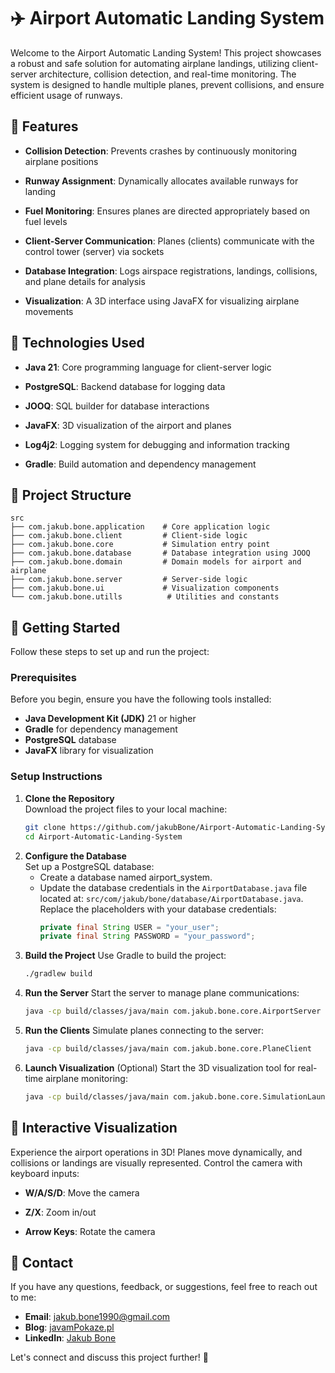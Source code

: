 # ✈️ Airport Automatic Landing System

Welcome to the Airport Automatic Landing System! This project showcases a robust and safe solution for automating airplane landings, 
utilizing client-server architecture, collision detection, and real-time monitoring. The system is designed to handle multiple planes, 
prevent collisions, and ensure efficient usage of runways.


## 🎯 Features

- **Collision Detection**: Prevents crashes by continuously monitoring airplane positions

- **Runway Assignment**: Dynamically allocates available runways for landing

- **Fuel Monitoring**: Ensures planes are directed appropriately based on fuel levels

- **Client-Server Communication**: Planes (clients) communicate with the control tower (server) via sockets

- **Database Integration**: Logs airspace registrations, landings, collisions, and plane details for analysis

- **Visualization**: A 3D interface using JavaFX for visualizing airplane movements


## 🚀 Technologies Used

- **Java 21**: Core programming language for client-server logic

- **PostgreSQL**: Backend database for logging data

- **JOOQ**: SQL builder for database interactions

- **JavaFX**: 3D visualization of the airport and planes

- **Log4j2**: Logging system for debugging and information tracking

- **Gradle**: Build automation and dependency management


## 📂 Project Structure

```
src
├── com.jakub.bone.application    # Core application logic
├── com.jakub.bone.client         # Client-side logic 
├── com.jakub.bone.core           # Simulation entry point
├── com.jakub.bone.database       # Database integration using JOOQ
├── com.jakub.bone.domain         # Domain models for airport and airplane
├── com.jakub.bone.server         # Server-side logic 
├── com.jakub.bone.ui             # Visualization components
└── com.jakub.bone.utills          # Utilities and constants  
``` 


## 🚀 Getting Started

Follow these steps to set up and run the project:

### Prerequisites

Before you begin, ensure you have the following tools installed:
- **Java Development Kit (JDK)** 21 or higher
- **Gradle** for dependency management
- **PostgreSQL** database
- **JavaFX** library for visualization

### Setup Instructions

1. **Clone the Repository**  
   Download the project files to your local machine:
   ```bash
   git clone https://github.com/jakubBone/Airport-Automatic-Landing-System.git
   cd Airport-Automatic-Landing-System

2. **Configure the Database**  
   Set up a PostgreSQL database:
   - Create a database named airport_system.
   - Update the database credentials in the `AirportDatabase.java` file located at:
     `src/com/jakub/bone/database/AirportDatabase.java`.
     Replace the placeholders with your database credentials:
     ```java
     private final String USER = "your_user";
     private final String PASSWORD = "your_password";

3. **Build the Project**
   Use Gradle to build the project:
   ```bash
   ./gradlew build

4. **Run the Server** 
   Start the server to manage plane communications:
   ```bash
   java -cp build/classes/java/main com.jakub.bone.core.AirportServer

5. **Run the Clients**
   Simulate planes connecting to the server:
   ```bash
   java -cp build/classes/java/main com.jakub.bone.core.PlaneClient

6. **Launch Visualization** (Optional)
   Start the 3D visualization tool for real-time airplane monitoring:
   ```bash
   java -cp build/classes/java/main com.jakub.bone.core.SimulationLauncher


## 🎨 Interactive Visualization

Experience the airport operations in 3D! Planes move dynamically, and collisions or landings are visually represented. 
Control the camera with keyboard inputs:

- **W/A/S/D**: Move the camera
  
- **Z/X**: Zoom in/out
  
- **Arrow Keys**: Rotate the camera

## 📧 Contact

If you have any questions, feedback, or suggestions, feel free to reach out to me:

- **Email**: [jakub.bone1990@gmail.com](mailto:jakub.bone1990@gmail,com)
- **Blog**: [javamPokaze.pl](https://javampokaze.pl)  
- **LinkedIn**: [Jakub Bone](https://www.linkedin.com/in/jakub-bone)  

Let's connect and discuss this project further! 🚀
